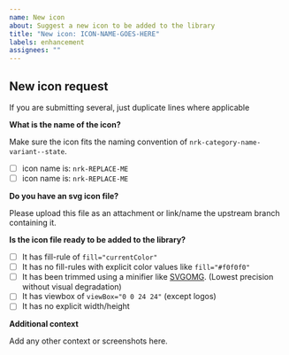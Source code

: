 ```yaml
---
name: New icon
about: Suggest a new icon to be added to the library
title: "New icon: ICON-NAME-GOES-HERE"
labels: enhancement
assignees: ""
---
```


## New icon request

If you are submitting several, just duplicate lines where applicable

**What is the name of the icon?**

Make sure the icon fits the naming convention of `nrk-category-name-variant--state`.

- [ ] icon name is: `nrk-REPLACE-ME`
- [ ] icon name is: `nrk-REPLACE-ME`

**Do you have an svg icon file?**

Please upload this file as an attachment or link/name the upstream branch containing it.

**Is the icon file ready to be added to the library?**

- [ ] It has fill-rule of `fill="currentColor"`
- [ ] It has no fill-rules with explicit color values like `fill="#f0f0f0"`
- [ ] It has been trimmed using a minifier like [SVGOMG](https://jakearchibald.github.io/svgomg/). (Lowest precision without visual degradation)
- [ ] It has viewbox of `viewBox="0 0 24 24"` (except logos)
- [ ] It has no explicit width/height

**Additional context**

Add any other context or screenshots here.
